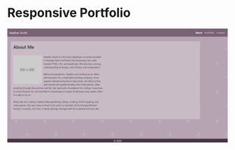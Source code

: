 # Responsive Portfolio

![screenshot of portfolio website](./assets/Images/readme-screenshot.png?raw=true "Heather Smith")
